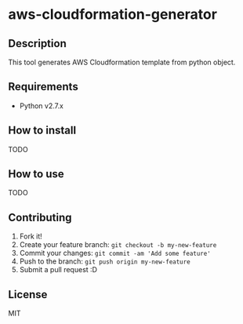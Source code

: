 # aws-cloudformation-generator

## Description

This tool generates AWS Cloudformation template from python object.

## Requirements

- Python v2.7.x

## How to install

TODO

## How to use

TODO

## Contributing

1. Fork it!
2. Create your feature branch: `git checkout -b my-new-feature`
3. Commit your changes: `git commit -am 'Add some feature'`
4. Push to the branch: `git push origin my-new-feature`
5. Submit a pull request :D

## License

MIT
